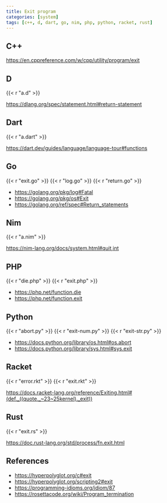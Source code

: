```yaml
---
title: Exit program
categories: [system]
tags: [c++, d, dart, go, nim, php, python, racket, rust]
---
```


## C++

<https://en.cppreference.com/w/cpp/utility/program/exit>

## D

{{< r "a.d" >}}

<https://dlang.org/spec/statement.html#return-statement>

## Dart

{{< r "a.dart" >}}

<https://dart.dev/guides/language/language-tour#functions>

## Go

{{< r "exit.go" >}}
{{< r "log.go" >}}
{{< r "return.go" >}}

- <https://golang.org/pkg/log#Fatal>
- <https://golang.org/pkg/os#Exit>
- <https://golang.org/ref/spec#Return_statements>

## Nim

{{< r "a.nim" >}}

<https://nim-lang.org/docs/system.html#quit,int>

## PHP

{{< r "die.php" >}}
{{< r "exit.php" >}}

- <https://php.net/function.die>
- <https://php.net/function.exit>

## Python

{{< r "abort.py" >}}
{{< r "exit-num.py" >}}
{{< r "exit-str.py" >}}

- <https://docs.python.org/library/os.html#os.abort>
- <https://docs.python.org/library/sys.html#sys.exit>

## Racket

{{< r "error.rkt" >}}
{{< r "exit.rkt" >}}

<https://docs.racket-lang.org/reference/Exiting.html#(def._((quote._~23~25kernel)._exit))>

## Rust

{{< r "exit.rs" >}}

<https://doc.rust-lang.org/std/process/fn.exit.html>

## References

- <https://hyperpolyglot.org/c#exit>
- <https://hyperpolyglot.org/scripting2#exit>
- <https://programming-idioms.org/idiom/87>
- <https://rosettacode.org/wiki/Program_termination>
